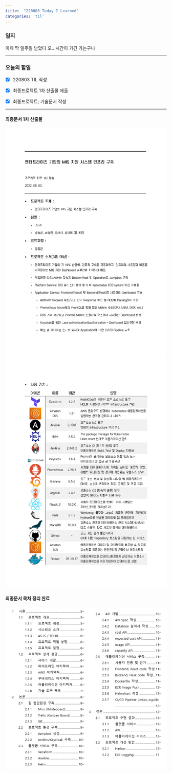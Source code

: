 ```yaml
---
title:  "220803 Today I Learned"
categories: 'til'
---
```


### 일지  

이제 딱 일주일 남았다 오.. 시간이 가긴 가는구나       

----

### 오늘의 할일

- [x] 220803 TIL 작성 
- [x] 최종프로젝트 1차 산출물 제출
- [x] 최종프로젝트; 기술문서 작성 


---

#### 최종문서 1차 산출물

![1](/assets/til/til1112.png)
![2](/assets/til/til1113.png)


#### 최종문서 목차 정리 완료

![list](/assets/til/til1111.png)